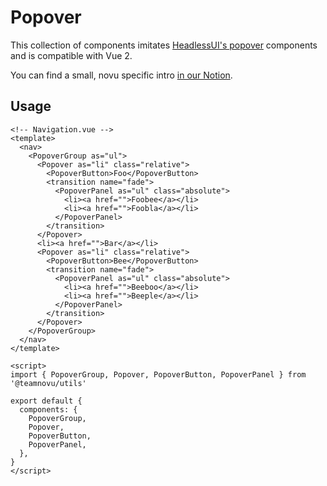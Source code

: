 Popover
=================

This collection of components imitates [HeadlessUI's popover](https://headlessui.dev/vue/popover) components and is compatible with Vue 2.

You can find a small, novu specific intro [in our Notion](https://www.notion.so/teamnovu/Accessible-Navigations-HeadlessUI-Vue-2-efd26e37eb2c49448f7a66b90c965889).

## Usage

```vue
<!-- Navigation.vue -->
<template>
  <nav>
    <PopoverGroup as="ul">
      <Popover as="li" class="relative">
        <PopoverButton>Foo</PopoverButton>
        <transition name="fade">
          <PopoverPanel as="ul" class="absolute">
            <li><a href="">Foobee</a></li>
            <li><a href="">Foobla</a></li>
          </PopoverPanel>
        </transition>
      </Popover>
      <li><a href="">Bar</a></li>
      <Popover as="li" class="relative">
        <PopoverButton>Bee</PopoverButton>
        <transition name="fade">
          <PopoverPanel as="ul" class="absolute">
            <li><a href="">Beeboo</a></li>
            <li><a href="">Beeple</a></li>
          </PopoverPanel>
        </transition>
      </Popover>
    </PopoverGroup>
  </nav>
</template>

<script>
import { PopoverGroup, Popover, PopoverButton, PopoverPanel } from '@teamnovu/utils'

export default {
  components: {
    PopoverGroup,
    Popover,
    PopoverButton,
    PopoverPanel,
  },
}
</script>
```
